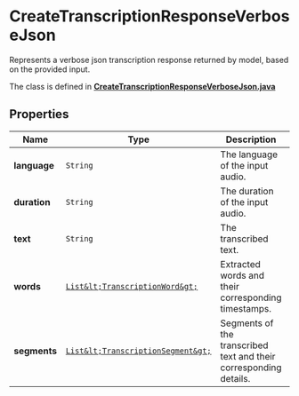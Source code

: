 

# CreateTranscriptionResponseVerboseJson

Represents a verbose json transcription response returned by model, based on the provided input.

The class is defined in **[CreateTranscriptionResponseVerboseJson.java](../../src/main/java/org/openapitools/model/CreateTranscriptionResponseVerboseJson.java)**

## Properties

Name | Type | Description | Notes
------------ | ------------- | ------------- | -------------
**language** | `String` | The language of the input audio. | 
**duration** | `String` | The duration of the input audio. | 
**text** | `String` | The transcribed text. | 
**words** | [`List&lt;TranscriptionWord&gt;`](TranscriptionWord.md) | Extracted words and their corresponding timestamps. |  [optional property]
**segments** | [`List&lt;TranscriptionSegment&gt;`](TranscriptionSegment.md) | Segments of the transcribed text and their corresponding details. |  [optional property]







